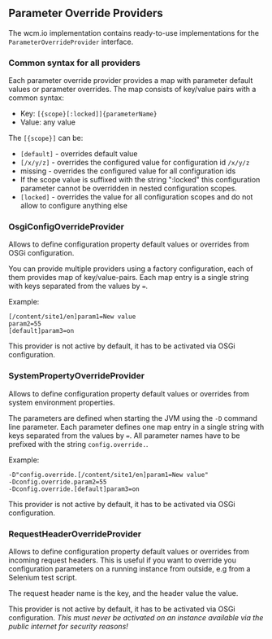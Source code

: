 ## Parameter Override Providers

The wcm.io implementation contains ready-to-use implementations for the `ParameterOverrideProvider` interface.


### Common syntax for all providers

Each parameter override provider provides a map with parameter default values or parameter overrides. The map
consists of key/value pairs with a common syntax:

* Key: `[{scope}[:locked]]{parameterName}`
* Value: any value

The `[{scope}]` can be:

* `[default]` - overrides default value
* `[/x/y/z]` - overrides the configured value for configuration id `/x/y/z`
* missing - overrides the configured value for all configuration ids
* If the scope value is suffixed with the string ":locked" this configuration parameter cannot be overridden in nested configuration scopes.
* `[locked]` - overrides the value for all configuration scopes and do not allow to configure anything else


### OsgiConfigOverrideProvider

Allows to define configuration property default values or overrides from OSGi configuration.

You can provide multiple providers using a factory configuration, each of them provides map of key/value-pairs.
Each map entry is a single string with keys separated from the values by `=`.

Example:

```
[/content/site1/en]param1=New value
param2=55
[default]param3=on
```

This provider is not active by default, it has to be activated via OSGi configuration.


### SystemPropertyOverrideProvider

Allows to define configuration property default values or overrides from system environment properties.

The parameters are defined when starting the JVM using the `-D` command line parameter. Each parameter defines
one map entry in a single string with keys separated from the values by `=`. All parameter names have to be
prefixed with the string `config.override.`.

Example:

```
-D"config.override.[/content/site1/en]param1=New value"
-Dconfig.override.param2=55
-Dconfig.override.[default]param3=on
```

This provider is not active by default, it has to be activated via OSGi configuration.


### RequestHeaderOverrideProvider

Allows to define configuration property default values or overrides from incoming request headers. This is useful
if you want to override you configuration parameters on a running instance from outside, e.g from a Selenium
test script.

The request header name is the key, and the header value the value.

This provider is not active by default, it has to be activated via OSGi configuration.
_This must never be activated on an instance available via the public internet for security reasons!_
